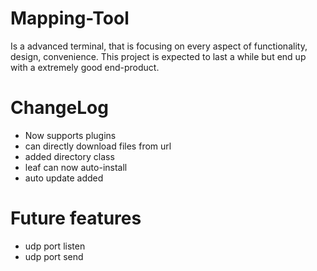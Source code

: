 # Mapping-Tool
Is a advanced terminal, that is focusing on every aspect of functionality, design, convenience. This project is expected to last a while but end up
with a extremely good end-product.


# ChangeLog
- Now supports plugins
- can directly download files from url
- added directory class
- leaf can now auto-install
- auto update added


# Future features
- udp port listen
- udp port send